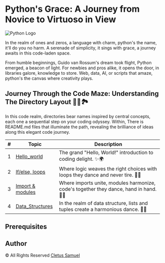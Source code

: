 # Python's Grace: A Journey from Novice to Virtuoso in View

![Python Logo](https://secure.meetupstatic.com/photos/event/c/8/4/6/highres_470931270.jpeg)

In the realm of ones and zeros, a language with charm, python's the name, it'll do you no harm. A serenade of simplicity, it sings with grace, a journey awaits in this code-laden space.

From humble beginnings, Guido van Rossum's dream took flight,
Python emerged, a beacon of light. For newbies and pros alike, it opens the door, in libraries galore, knowledge to store. Web, data, AI, or scripts that amaze, python's the canvas where creativity plays.

## Journey Through the Code Maze: Understanding The Directory Layout 🚶‍♂️🏞️

In this code realm, directories bear names inspired by central concepts, each one a sequential step on your coding odyssey. Within, There is README.md files that illuminate the path, revealing the brilliance of ideas along this elegant code journey.

| #  | Topic                                      | Description                                           |
| -- | ------------------------------------------ | ----------------------------------------------------- |
| 1  | [Hello_world](./0x00-python-hello_world)          | The grand "Hello, World!" introduction to coding delight. ✨🌍 |
| 2  | [If/else, loops](./0x01-python-if_else_loops_functions)      | Where logic weaves the right choices with loops they dance and never tire. 🤔🔄 |
| 3  | [Import & modules](./0x02-python-import_modules)      | Where imports unite, modules harmonize, code's together they dance, hand in hand. 🧩🤝 |
| 4  | [Data_Structures](./0x03-python-data_structures)      | In the realm of data structure, lists and tuples create a harmonious dance. 🕺💃 |

## Prerequisites

## Author

&copy; All Rights Reserved [Cletus Samuel](https://cletsymedia.github.io/Prof-Portfolio/)
